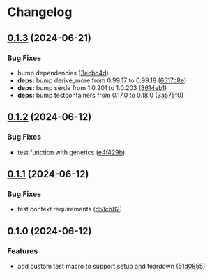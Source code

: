 # Changelog

## [0.1.3](https://github.com/majksa-dev/rust-testing-utils/compare/v0.1.2...v0.1.3) (2024-06-21)


### Bug Fixes

* bump dependencies ([3ecbc4d](https://github.com/majksa-dev/rust-testing-utils/commit/3ecbc4dd610c64c7f8256323d97a9cd3cb26942b))
* **deps:** bump derive_more from 0.99.17 to 0.99.18 ([6517c8e](https://github.com/majksa-dev/rust-testing-utils/commit/6517c8e8eb05bc311f26f1eb83a9bed2a2647c70))
* **deps:** bump serde from 1.0.201 to 1.0.203 ([8614eb1](https://github.com/majksa-dev/rust-testing-utils/commit/8614eb13773cea607ca5dd07b375079d1c2a73ce))
* **deps:** bump testcontainers from 0.17.0 to 0.18.0 ([3a575f0](https://github.com/majksa-dev/rust-testing-utils/commit/3a575f077a4706110238fdf31270a3a7e6f8273e))

## [0.1.2](https://github.com/majksa-dev/rust-testing-utils/compare/v0.1.1...v0.1.2) (2024-06-12)


### Bug Fixes

* test function with generics ([e4f429b](https://github.com/majksa-dev/rust-testing-utils/commit/e4f429bb85508a08018dcf03021afe2e88fbeb0c))

## [0.1.1](https://github.com/majksa-dev/rust-testing-utils/compare/v0.1.0...v0.1.1) (2024-06-12)


### Bug Fixes

* test context requirements ([d51cb82](https://github.com/majksa-dev/rust-testing-utils/commit/d51cb820dfcbdde9506c3658176a87fdb27bde53))

## 0.1.0 (2024-06-12)


### Features

* add custom test macro to support setup and teardown ([51d0855](https://github.com/majksa-dev/rust-testing-utils/commit/51d0855d8ad5f82b2de4900f3a0d926f69345766))

